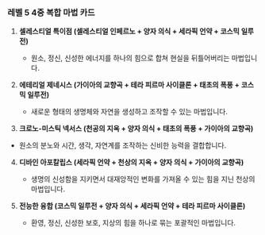 ### 레벨 5 4중 복합 마법 카드

1. **셀레스티얼 특이점 (셀레스티얼 인페르노 + 양자 의식 + 세라픽 언약 + 코스믹 일루전)** 
   - 원소, 정신, 신성한 에너지를 하나의 힘으로 합쳐 현실을 뒤틀어버리는 마법입니다.

2. **에테리얼 제네시스 (가이아의 교향곡 + 테라 피르마 사이클론 + 태초의 폭풍 + 코스믹 일루전)** 
   - 새로운 형태의 생명체와 자연을 생성하고 조작할 수 있는 마법입니다.

3.  **크로노-미스틱 넥서스 (천공의 지옥 + 양자 의식 + 태초의 폭풍 + 가이아의 교향곡)**
   - 원소의 분노와 시간, 생각, 자연계를 조작하는 신비한 능력을 결합합니다.

4. **디바인 아포칼립스 (세라픽 언약 + 천상의 지옥 + 양자 의식 + 가이아의 교향곡)** 
   - 생명의 신성함을 지키면서 대재앙적인 변화를 가져올 수 있는 힘을 지닌 천상의 마법입니다.

5. **전능한 융합 (코스믹 일루전 + 양자 의식 + 세라픽 언약 + 테라 피르마 사이클론)**
   - 환영, 정신, 신성한 보호, 지상의 힘을 하나로 묶는 포괄적인 마법입니다.